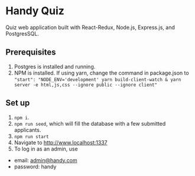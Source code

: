 # Handy Quiz

Quiz web application built with React-Redux, Node.js, Express.js, and PostgresSQL.

## Prerequisites

1. Postgres is installed and running.
2. NPM is installed. If using yarn, change the command in package.json to `"start": "NODE_ENV='development' yarn build-client-watch & yarn server -e html,js,css --ignore public --ignore client"`


## Set up

1. `npm i`.
2. `npm run seed`, which will fill the database with a few submitted applicants.
3. `npm run start`
4. Navigate to http://www.localhost:1337
5. To log in as an admin, use
 - email: admin@handy.com
 - password: handy
